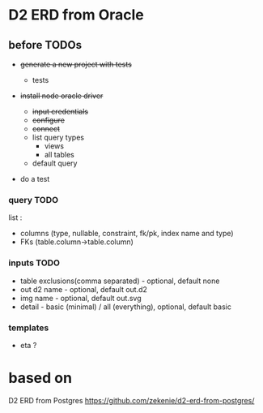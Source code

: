 # D2 ERD from Oracle

## before TODOs   
 - ~~generate a new project with tests~~
   -  tests
 - ~~install node oracle driver~~
   - ~~input credentials~~
   - ~~configure~~
   - ~~connect~~
   - list query types
     - views 
     - all tables
   - default query
     
 - do a test
 

### query TODO
list : 
 - columns (type, nullable, constraint, fk/pk, index name and type)
 - FKs (table.column->table.column)

### inputs TODO 
 - table exclusions(comma separated) - optional, default none
 - out d2 name - optional, default out.d2
 - img name - optional, default out.svg
 - detail - basic (minimal) / all (everything), optional, default basic

### templates
 - eta ?

# based on
D2 ERD from Postgres
https://github.com/zekenie/d2-erd-from-postgres/
